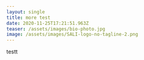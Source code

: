 ```yaml
---
layout: single
title: more test
date: 2020-11-25T17:21:51.963Z
teaser: /assets/images/bio-photo.jpg
image: /assets/images/SALI-logo-no-tagline-2.png
---
```

testt